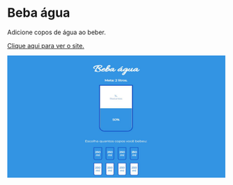 # Beba água
Adicione copos de água ao beber.

<a href="https://mssdesign.github.io/beba-agua/" target="_blank">Clique aqui para ver o site.</a>

<img src="https://github.com/mssdesign/portfolios/blob/main/portifolio_vs1/src/Assets/WebSitesPreview/DrinkWater.png?raw=true" target='_blank' width="500" height="280">
